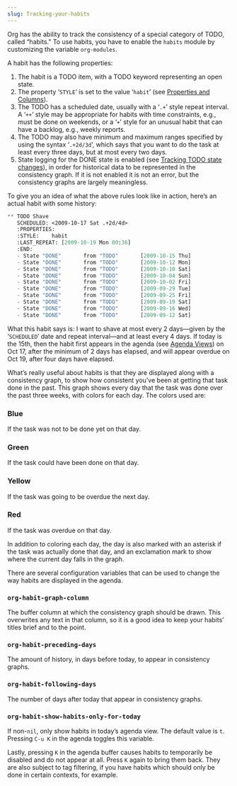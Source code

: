 ```yaml
---
slug: Tracking-your-habits
---
```


Org has the ability to track the consistency of a special category of TODO, called “habits." To use habits, you have to enable the `habits` module by customizing the variable `org-modules`.

A habit has the following properties:

1.  The habit is a TODO item, with a TODO keyword representing an open state.
2.  The property ‘`STYLE`’ is set to the value ‘`habit`’ (see [Properties and Columns](/docs/org/Properties-and-Columns)).
3.  The TODO has a scheduled date, usually with a ‘`.+`’ style repeat interval. A ‘`++`’ style may be appropriate for habits with time constraints, e.g., must be done on weekends, or a ‘`+`’ style for an unusual habit that can have a backlog, e.g., weekly reports.
4.  The TODO may also have minimum and maximum ranges specified by using the syntax ‘`.+2d/3d`’, which says that you want to do the task at least every three days, but at most every two days.
5.  State logging for the DONE state is enabled (see [Tracking TODO state changes](/docs/org/Tracking-TODO-state-changes)), in order for historical data to be represented in the consistency graph. If it is not enabled it is not an error, but the consistency graphs are largely meaningless.

To give you an idea of what the above rules look like in action, here’s an actual habit with some history:

```lisp
** TODO Shave
   SCHEDULED: <2009-10-17 Sat .+2d/4d>
   :PROPERTIES:
   :STYLE:    habit
   :LAST_REPEAT: [2009-10-19 Mon 00:36]
   :END:
   - State "DONE"       from "TODO"       [2009-10-15 Thu]
   - State "DONE"       from "TODO"       [2009-10-12 Mon]
   - State "DONE"       from "TODO"       [2009-10-10 Sat]
   - State "DONE"       from "TODO"       [2009-10-04 Sun]
   - State "DONE"       from "TODO"       [2009-10-02 Fri]
   - State "DONE"       from "TODO"       [2009-09-29 Tue]
   - State "DONE"       from "TODO"       [2009-09-25 Fri]
   - State "DONE"       from "TODO"       [2009-09-19 Sat]
   - State "DONE"       from "TODO"       [2009-09-16 Wed]
   - State "DONE"       from "TODO"       [2009-09-12 Sat]
```

What this habit says is: I want to shave at most every 2 days—given by the ‘`SCHEDULED`’ date and repeat interval—and at least every 4 days. If today is the 15th, then the habit first appears in the agenda (see [Agenda Views](/docs/org/Agenda-Views)) on Oct 17, after the minimum of 2 days has elapsed, and will appear overdue on Oct 19, after four days have elapsed.

What’s really useful about habits is that they are displayed along with a consistency graph, to show how consistent you’ve been at getting that task done in the past. This graph shows every day that the task was done over the past three weeks, with colors for each day. The colors used are:

### Blue

If the task was not to be done yet on that day.

### Green

If the task could have been done on that day.

### Yellow

If the task was going to be overdue the next day.

### Red

If the task was overdue on that day.

In addition to coloring each day, the day is also marked with an asterisk if the task was actually done that day, and an exclamation mark to show where the current day falls in the graph.

There are several configuration variables that can be used to change the way habits are displayed in the agenda.

### `org-habit-graph-column`

The buffer column at which the consistency graph should be drawn. This overwrites any text in that column, so it is a good idea to keep your habits’ titles brief and to the point.

### `org-habit-preceding-days`

The amount of history, in days before today, to appear in consistency graphs.

### `org-habit-following-days`

The number of days after today that appear in consistency graphs.

### `org-habit-show-habits-only-for-today`

If non-`nil`, only show habits in today’s agenda view. The default value is `t`. Pressing `C-u K` in the agenda toggles this variable.

Lastly, pressing `K` in the agenda buffer causes habits to temporarily be disabled and do not appear at all. Press `K` again to bring them back. They are also subject to tag filtering, if you have habits which should only be done in certain contexts, for example.
